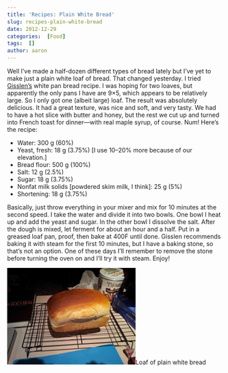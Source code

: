 ```yaml
---
title: 'Recipes: Plain White Bread'
slug: recipes-plain-white-bread
date: 2012-12-29
categories:  [Food]
tags:  []
author: aaron
---
```


Well I’ve made a half-dozen different types of bread lately but I’ve yet to make just a plain white loaf of bread. That changed yesterday. I tried [Gisslen’s](../professional-baking-by-wayne-gisslen "“Professional Baking” by Wayne Gisslen") white pan bread recipe. I was hoping for two loaves, but apparently the only pans I have are 9×5, which appears to be relatively large. So I only got one (albeit large) loaf. The result was absolutely delicious. It had a great texture, was nice and soft, and very tasty. We had to have a hot slice with butter and honey, but the rest we cut up and turned into French toast for dinner—with real maple syrup, of course. Num! Here’s the recipe:

- Water: 300 g (60%)
- Yeast, fresh: 18 g (3.75%) [I use 10–20% more because of our elevation.]
- Bread flour: 500 g (100%)
- Salt: 12 g (2.5%)
- Sugar: 18 g (3.75%)
- Nonfat milk solids [powdered skim milk, I think]: 25 g (5%)
- Shortening: 18 g (3.75%)

Basically, just throw everything in your mixer and mix for 10 minutes at the second speed. I take the water and divide it into two bowls. One bowl I heat up and add the yeast and sugar. In the other bowl I dissolve the salt. After the dough is mixed, let ferment for about an hour and a half. Put in a greased loaf pan, proof, then bake at 400F until done. Gisslen recommends baking it with steam for the first 10 minutes, but I have a baking stone, so that’s not an option. One of these days I’ll remember to remove the stone before turning the oven on and I’ll try it with steam. Enjoy!

[![Loaf of plain white bread](2012-12-28-17.49.02-300x225.jpg)](2012-12-28-17.49.02.jpg)Loaf of plain white bread
